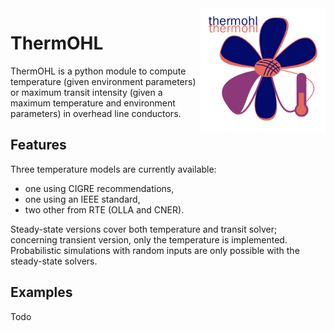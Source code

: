 <!--
SPDX-FileCopyrightText: 2025 RTE (https://www.rte-france.com)

This Source Code Form is subject to the terms of the Mozilla Public
License, v. 2.0. If a copy of the MPL was not distributed with this
file, You can obtain one at http://mozilla.org/MPL/2.0/.
SPDX-License-Identifier: MPL-2.0
-->

<img src="assets/images/logos/thermohl_logo.png" width="200" height="200" alt="Phlowers logo" style="float: right; display: block; margin: 0 auto"/>

# ThermOHL

ThermOHL is a python module to compute temperature (given environment
parameters) or maximum transit intensity (given a maximum temperature
and environment parameters) in overhead line conductors.

## Features

Three temperature models are currently available: 

* one using CIGRE recommendations, 
* one using an IEEE standard,
* two other from RTE (OLLA and CNER). 

Steady-state versions cover both temperature and transit solver; concerning transient version, only the temperature is
implemented. Probabilistic simulations with random inputs are only possible with the steady-state solvers.

## Examples
Todo
